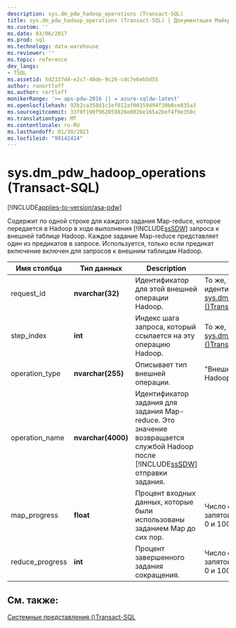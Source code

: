 ```yaml
---
description: sys.dm_pdw_hadoop_operations (Transact-SQL)
title: sys.dm_pdw_hadoop_operations (Transact-SQL) | Документация Майкрософт
ms.custom: ''
ms.date: 03/06/2017
ms.prod: sql
ms.technology: data-warehouse
ms.reviewer: ''
ms.topic: reference
dev_langs:
- TSQL
ms.assetid: 5d2337d4-e2c7-48de-9c26-cdc7e6eb5d55
author: ronortloff
ms.author: rortloff
monikerRange: '>= aps-pdw-2016 || = azure-sqldw-latest'
ms.openlocfilehash: 92b2ca358d1c1ef012af00159d94f30b0ce035a3
ms.sourcegitcommit: 33f0f190f962059826e002be165a2bef4f9e350c
ms.translationtype: MT
ms.contentlocale: ru-RU
ms.lasthandoff: 01/30/2021
ms.locfileid: "99142414"
---
```

# <a name="sysdm_pdw_hadoop_operations-transact-sql"></a>sys.dm_pdw_hadoop_operations (Transact-SQL)
[!INCLUDE[applies-to-version/asa-pdw](../../includes/applies-to-version/asa-pdw.md)]

  Содержит по одной строке для каждого задания Map-reduce, которое передается в Hadoop в ходе выполнения [!INCLUDE[ssSDW](../../includes/sssdw-md.md)] запроса к внешней таблице Hadoop. Каждое задание Map-reduce представляет один из предикатов в запросе. Используется, только если предикат включение включен для запросов к внешним таблицам Hadoop.  
  
|Имя столбца|Тип данных|Description|Диапазон|  
|-----------------|---------------|-----------------|-----------|  
|request_id|**nvarchar(32)**|Идентификатор для этой внешней операции Hadoop.|То же, что и идентификатор в [sys.dm_pdw_exec_requests &#40;&#41;Transact-SQL ](../../relational-databases/system-dynamic-management-views/sys-dm-pdw-exec-requests-transact-sql.md).|  
|step_index|**int**|Индекс шага запроса, который ссылается на эту операцию Hadoop.|То же, что и step_index в [sys.dm_pdw_request_steps &#40;&#41;Transact-SQL ](../../relational-databases/system-dynamic-management-views/sys-dm-pdw-request-steps-transact-sql.md).|  
|operation_type|**nvarchar(255)**|Описывает тип внешней операции.|"Внешняя операция Hadoop"|  
|operation_name|**nvarchar(4000)**|Идентификатор задания для задания Map-reduce. Это значение возвращается службой Hadoop после [!INCLUDE[ssSDW](../../includes/sssdw-md.md)] отправки задания.||  
|map_progress|**float**|Процент входных данных, которые были использованы заданием Map до сих пор.|Число с плавающей запятой между, включая, 0 и 100.|  
|reduce_progress|**int**|Процент завершенного задания сокращения.|Число с плавающей запятой между, включая, 0 и 100.|  
  
## <a name="see-also"></a>См. также:  
 [Системные представления &#40;&#41;Transact-SQL ](../../t-sql/language-reference.md)  
  
